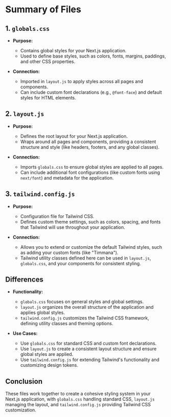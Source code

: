 # Summary of Files

## 1. `globals.css`
- **Purpose:** 
  - Contains global styles for your Next.js application.
  - Used to define base styles, such as colors, fonts, margins, paddings, and other CSS properties.
  
- **Connection:** 
  - Imported in `layout.js` to apply styles across all pages and components.
  - Can include custom font declarations (e.g., `@font-face`) and default styles for HTML elements.

## 2. `layout.js`
- **Purpose:**
  - Defines the root layout for your Next.js application.
  - Wraps around all pages and components, providing a consistent structure and style (like headers, footers, and any global classes).

- **Connection:** 
  - Imports `globals.css` to ensure global styles are applied to all pages.
  - Can include additional font configurations (like custom fonts using `next/font`) and metadata for the application.
  
## 3. `tailwind.config.js`
- **Purpose:**
  - Configuration file for Tailwind CSS.
  - Defines custom theme settings, such as colors, spacing, and fonts that Tailwind will use throughout your application.
  
- **Connection:** 
  - Allows you to extend or customize the default Tailwind styles, such as adding your custom fonts (like "Timmana").
  - Tailwind utility classes defined here can be used in `layout.js`, `globals.css`, and your components for consistent styling.

## Differences
- **Functionality:**
  - `globals.css` focuses on general styles and global settings.
  - `layout.js` organizes the overall structure of the application and applies global styles.
  - `tailwind.config.js` customizes the Tailwind CSS framework, defining utility classes and theming options.

- **Use Cases:**
  - Use `globals.css` for standard CSS and custom font declarations.
  - Use `layout.js` to create a consistent layout structure and ensure global styles are applied.
  - Use `tailwind.config.js` for extending Tailwind's functionality and customizing design tokens.

## Conclusion
These files work together to create a cohesive styling system in your Next.js application, with `globals.css` handling standard CSS, `layout.js` managing the layout, and `tailwind.config.js` providing Tailwind CSS customization.

